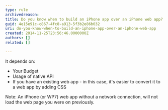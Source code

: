 ```yaml
---
type: rule
archivedreason: 
title: Do you know when to build an iPhone app over an iPhone web app?
guid: 4e15e91c-c867-4fc8-a913-5f3b2e86b032
uri: do-you-know-when-to-build-an-iphone-app-over-an-iphone-web-app
created: 2014-11-25T23:56:46.0000000Z
authors: []
related: []

---
```


It depends on:

* Your Budget
* Usage of native API
* If you have an existing web app - in this case, it's easier to convert it to a web app by adding CSS


Note: An iPhone (or WP7) web app without a network  connection, will not load the web page you were on previously.

<!--endintro-->
